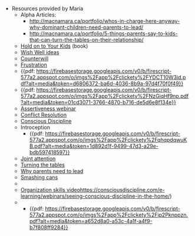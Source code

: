 - Resources provided by Maria
    - Alpha Articles:
        - http://macnamara.ca/portfolio/whos-in-charge-here-anyway-why-dominant-children-need-parents-to-lead/
        - http://macnamara.ca/portfolio/5-things-parents-say-to-kids-that-can-turn-the-tables-on-their-relationship/
    - [Hold on to Your Kids](https://www.amazon.com/dp/B004LGTS5W/ref=dp-kindle-redirect?_encoding=UTF8&btkr=1) (book)
    - [Wish Well ideas](https://consciousdiscipline.com/free-resources/shuberts-home/kitchen/wish-well-board/)
    - [Counterwill](https://www.mother.ly/child/child-not-listening-what-to-do)
    - [Frustration](https://www.handmadeparenting.com/take-frustration-out-to-play/)
    - {{pdf: https://firebasestorage.googleapis.com/v0/b/firescript-577a2.appspot.com/o/imgs%2Fapp%2Fclickety%2FYDCT10W3id.pdf?alt=media&token=d6806372-ba6d-4036-8b9a-97d4f70f0f49}}
    - {{pdf: https://firebasestorage.googleapis.com/v0/b/firescript-577a2.appspot.com/o/imgs%2Fapp%2Fclickety%2FNzGiqHf9np.pdf?alt=media&token=01cd3071-3766-4870-b716-de5d6e8f134e}}
    - [Assertiveness webinar](https://consciousdiscipline.com/e-learning/webinars/reclaim-your-power-with-assertiveness/)
    - [Conflict Resolution](https://consciousdiscipline.com/e-learning/webinars/using-conflict-to-teach-part-1/)
    - [Conscious Discipline](https://consciousdiscipline.com/e-learning/webinars/seeing-conscious-discipline-in-the-home/)
    - Introception
        - {{pdf: https://firebasestorage.googleapis.com/v0/b/firescript-577a2.appspot.com/o/imgs%2Fapp%2Fclickety%2FqhqpdqwuKB.pdf?alt=media&token=1d892d1f-9499-47d3-a29e-bdb597418597}}
    - [Joint attention](https://www.thepactinstitute.com/blog/lost-your-spark-how-to-reignite-your-love)
    - [Turning the tables](http://macnamara.ca/portfolio/5-things-parents-say-to-kids-that-can-turn-the-tables-on-their-relationship/)
    - [Why parents need to lead](http://macnamara.ca/portfolio/whos-in-charge-here-anyway-why-dominant-children-need-parents-to-lead/)
    - [Smashing cans](https://www.handmadeparenting.com/take-frustration-out-to-play/)
    - 
    - [Organization skills video]()https://consciousdiscipline.com/e-learning/webinars/seeing-conscious-discipline-in-the-home/)
    - 
        - {{pdf: https://firebasestorage.googleapis.com/v0/b/firescript-577a2.appspot.com/o/imgs%2Fapp%2Fclickety%2Fip2Pknppzn.pdf?alt=media&token=a652d8a0-a53c-4a1f-a4f9-b7f808ff9284}}
